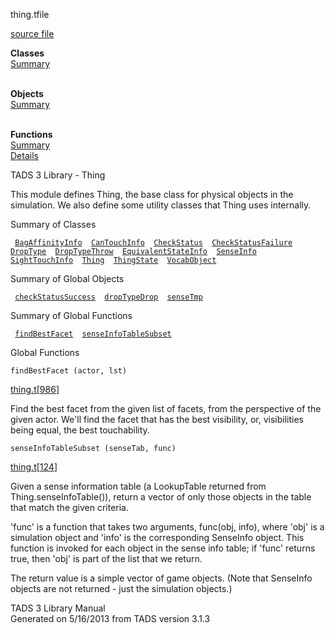 ---
---
<span class="title">thing.t</span><span class="type">file</span>

[source file](../source/thing.t.html)

**Classes**  
[Summary](#_ClassSummary_)  
 

**Objects**  
[Summary](#_ObjectSummary_)  
 

**Functions**  
[Summary](#_FunctionSummary_)  
[Details](#_Functions_)

<div class="fdesc">

TADS 3 Library - Thing

This module defines Thing, the base class for physical objects in the
simulation. We also define some utility classes that Thing uses
internally.

</div>

<span id="_ClassSummary_"></span>

<div class="mjhd">

<span class="hdln">Summary of Classes</span>  

</div>

` `[`BagAffinityInfo`](../object/BagAffinityInfo.html)`  `[`CanTouchInfo`](../object/CanTouchInfo.html)`  `[`CheckStatus`](../object/CheckStatus.html)`  `[`CheckStatusFailure`](../object/CheckStatusFailure.html)`  `[`DropType`](../object/DropType.html)`  `[`DropTypeThrow`](../object/DropTypeThrow.html)`  `[`EquivalentStateInfo`](../object/EquivalentStateInfo.html)`  `[`SenseInfo`](../object/SenseInfo.html)`  `[`SightTouchInfo`](../object/SightTouchInfo.html)`  `[`Thing`](../object/Thing.html)`  `[`ThingState`](../object/ThingState.html)`  `[`VocabObject`](../object/VocabObject.html)`  `
<span id="_ObjectSummary_"></span>

<div class="mjhd">

<span class="hdln">Summary of Global Objects</span>  

</div>

` `[`checkStatusSuccess`](../object/checkStatusSuccess.html)`  `[`dropTypeDrop`](../object/dropTypeDrop.html)`  `[`senseTmp`](../object/senseTmp.html)`  `
<span id="FunctionSummary_"></span>

<div class="mjhd">

<span class="hdln">Summary of Global Functions</span>  

</div>

` `[`findBestFacet`](#findBestFacet)`  `[`senseInfoTableSubset`](#senseInfoTableSubset)`  `

<span id="_Functions_"></span>

<div class="mjhd">

<span class="hdln">Global Functions</span>  

</div>

<span id="findBestFacet"></span>

`findBestFacet (actor, lst)`

[thing.t](../file/thing.t.html)\[[986](../source/thing.t.html#986)\]

<div class="desc">

Find the best facet from the given list of facets, from the perspective
of the given actor. We'll find the facet that has the best visibility,
or, visibilities being equal, the best touchability.

</div>

<span id="senseInfoTableSubset"></span>

`senseInfoTableSubset (senseTab, func)`

[thing.t](../file/thing.t.html)\[[124](../source/thing.t.html#124)\]

<div class="desc">

Given a sense information table (a LookupTable returned from
Thing.senseInfoTable()), return a vector of only those objects in the
table that match the given criteria.

'func' is a function that takes two arguments, func(obj, info), where
'obj' is a simulation object and 'info' is the corresponding SenseInfo
object. This function is invoked for each object in the sense info
table; if 'func' returns true, then 'obj' is part of the list that we
return.

The return value is a simple vector of game objects. (Note that
SenseInfo objects are not returned - just the simulation objects.)

</div>

<div class="ftr">

TADS 3 Library Manual  
Generated on 5/16/2013 from TADS version 3.1.3

</div>
